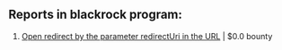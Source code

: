 ## Reports in blackrock program:
1. [Open redirect by the parameter redirectUri in the URL](https://hackerone.com/reports/1250758) | $0.0 bounty